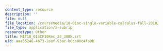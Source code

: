```yaml
---
content_type: resource
description: ''
file: null
file_location: /coursemedia/18-01sc-single-variable-calculus-fall-2010/aaa552464b732aaf93acb0cc88c4fa9b_MIT18_01SCF10Rec_23_300k.srt
file_type: application/x-subrip
resourcetype: Other
title: MIT18_01SCF10Rec_23_300k.srt
uid: aaa55246-4b73-2aaf-93ac-b0cc88c4fa9b
---
```

